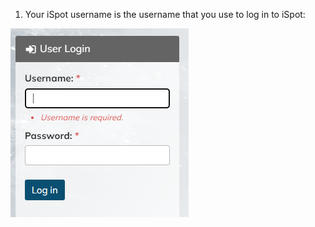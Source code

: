  1. Your iSpot username is the username that you use to log in to iSpot:
 
 ![IMG](images/ispot_help_1.png)

 
